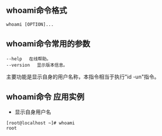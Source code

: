 ## whoami命令格式
````
whoami [OPTION]...
````
## whoami命令常用的参数
````
--help 　在线帮助。
--version 　显示版本信息。
````
主要功能是显示自身的用户名称，本指令相当于执行"id -un"指令。
## whoami命令 应用实例
* 显示自身用户名
````
[root@localhost ~]# whoami
root
````
